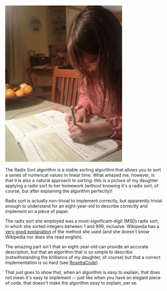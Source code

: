 ![image](/assets/2011/11/wpid-IMG_20111107_191330.jpg)

The Radix Sort algorithm is a stable sorting algorithm that allows you to sort a series of numerical values in linear time. What amazed me, however, is that it is also a natural approach to sorting: this is a picture of my daughter applying a radix sort to her homework (without knowing it's a radix sort, of course, but after explaining the algorithm perfectly)!

<!--more-->

Radix sort is actually non-trivial to implement correctly, but apparently trivial enough to understand for an eight-year-old to describe correctly and implement on a piece of paper.

The radix sort she employed was a most-significant-digit (MSD) radix sort, in which she sorted integers between 1 and 999, inclusive. Wikipedia has a [very good explanation](http://en.wikipedia.org/w/index.php?title=Radix_sort&oldid=449846096#Recursive_forward_radix_sort_example) of the method she used (and she doesn't know Wikipedia nor does she read english).

The amazing part isn't that an eight-year-old can provide an accurate description, but that an algorithm that is so simple to describe (notwithstanding the brilliance of my daughter, of course) but that a correct implementation is so hard (see [RosettaCode](http://rosettacode.org/wiki/Sorting_algorithms/Radix_sort)).

That just goes to show that, when an algorithm is easy to explain, that does not mean it's easy to implement -- just like when you have an elegant piece of code, that doesn't make the algorithm easy to explain, per se.